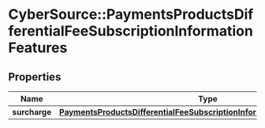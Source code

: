 # CyberSource::PaymentsProductsDifferentialFeeSubscriptionInformationFeatures

## Properties
Name | Type | Description | Notes
------------ | ------------- | ------------- | -------------
**surcharge** | [**PaymentsProductsDifferentialFeeSubscriptionInformationFeaturesSurcharge**](PaymentsProductsDifferentialFeeSubscriptionInformationFeaturesSurcharge.md) |  | [optional] 


